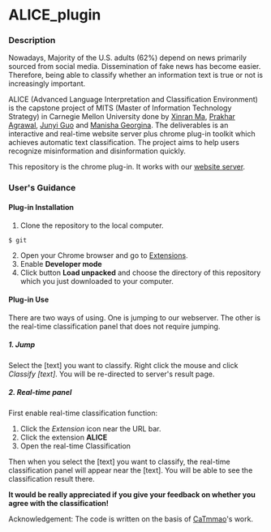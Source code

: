# ALICE_plugin

### Description
Nowadays, Majority of the U.S. adults (62%) depend on news primarily sourced from social media. Dissemination of fake news has become easier. Therefore, being able to classify whether an information text is true or not is increasingly important.

ALICE (Advanced Language Interpretation and Classification Environment) is the capstone project of MITS (Master of Information Technology Strategy) in Carnegie Mellon University done by [Xinran Ma](https://github.com/xrma99), [Prakhar Agrawal](https://github.com/prakhariitd), [Junyi Guo](https://github.com/LilyGuo305) and [Manisha Georgina](https://github.com/3eveE-git). The deliverables is an interactive and real-time website server plus chrome plug-in toolkit which achieves automatic text classification. The project aims to help users recognize misinformation and disinformation quickly.

This repository is the chrome plug-in. It works with our [website server]().

### User's Guidance

#### Plug-in Installation

1. Clone the repository to the local computer.
```
$ git
```
2. Open your Chrome browser and go to [Extensions](chrome://extensions/).
3. Enable **Developer mode**
4. Click button **Load unpacked** and choose the directory of this repository which you just downloaded to your computer.

#### Plug-in Use
There are two ways of using. One is jumping to our webserver. The other is the real-time classification panel that does not require jumping.

##### 1. Jump
Select the [text] you want to classify. Right click the mouse and click *Classify [text]*. You will be re-directed to server's result page.

##### 2. Real-time panel
First enable real-time classification function:
1. Click the *Extension* icon near the URL bar.
2. Click the extension **ALICE**
3. Open the real-time Classification

Then when you select the [text] you want to classify, the real-time classification panel will appear near the [text]. You will be able to see the classification result there.

**It would be really appreciated if you give your feedback on whether you agree with the classification!**

Acknowledgement: The code is written on the basis of [CaTmmao](https://github.com/CaTmmao/chrome-extension-translate)'s work.
